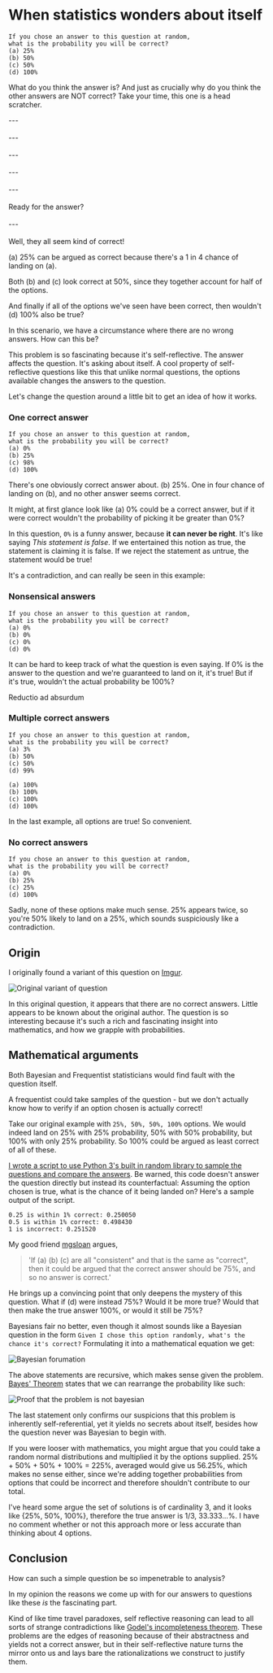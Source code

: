 #  When statistics wonders about itself

```
If you chose an answer to this question at random, 
what is the probability you will be correct?
(a) 25% 
(b) 50% 
(c) 50% 
(d) 100%
```

What do you think the answer is? And just as crucially why do you think the other answers are NOT correct? Take your time, this one is a head scratcher.

---\
\
---\
\
---\
\
---\
\
---\
\
Ready for the answer?\
\
---\
\
Well, they all seem kind of correct!

(a) 25% can be argued as correct because there's a 1 in 4 chance of landing on (a).

Both (b) and (c) look correct at 50%, since they together account for half of the options.

And finally if all of the options we've seen have been correct, then wouldn't (d) 100% also be true?

In this scenario, we have a circumstance where there are no wrong answers. How can this be?

This problem is so fascinating because it's self-reflective. The answer affects the question. It's asking about itself. A cool property of self-reflective questions like this that unlike normal questions, the options available changes the answers to the question. 

Let's change the question around a little bit to get an idea of how it works.

### One correct answer
```
If you chose an answer to this question at random, 
what is the probability you will be correct?
(a) 0%
(b) 25%
(c) 98%
(d) 100%
```
There's one obviously correct answer about. (b) 25%. One in four chance of landing on (b), and no other answer seems correct.

It might, at first glance look like (a) 0% could be a correct answer, but if it were correct wouldn't the probability of picking it be greater than 0%?

In this question, `0%` is a funny answer, because **it can never be right**. It's like saying *This statement is false*. If we entertained this notion as true, the statement is claiming it is false. If we reject the statement as untrue, the statement would be true!

It's a contradiction, and can really be seen in this example:

### Nonsensical answers
```
If you chose an answer to this question at random, 
what is the probability you will be correct?
(a) 0%
(b) 0%
(c) 0%
(d) 0%
```

It can be hard to keep track of what the question is even saying. If 0% is the answer to the question and we're guaranteed to land on it, it's true! But if it's true, wouldn't the actual probability be 100%?

Reductio ad absurdum

### Multiple correct answers

```
If you chose an answer to this question at random, 
what is the probability you will be correct?
(a) 3%
(b) 50%
(c) 50%
(d) 99%

(a) 100%
(b) 100%
(c) 100%
(d) 100%
```

In the last example, all options are true! So convenient.

### No correct answers
```
If you chose an answer to this question at random, 
what is the probability you will be correct?
(a) 0%
(b) 25%
(c) 25%
(d) 100%
```

Sadly, none of these options make much sense. 25% appears twice, so you're 50% likely to land on a 25%, which sounds suspiciously like a contradiction. 

## Origin

I originally found a variant of this question on [Imgur](https://imgur.com/XNYpBQ1). 

![Original variant of question](/public/images/XNYpBQ1.jpeg)

In this original question, it appears that there are no correct answers. Little appears to be known about the original author. The question is so interesting because it's such a rich and fascinating insight into mathematics, and how we grapple with probabilities.

## Mathematical arguments

Both Bayesian and Frequentist statisticians would find fault with the question itself. 

A frequentist could take samples of the question - but we don't actually know how to verify if an option chosen is actually correct!

Take our original example with `25%, 50%, 50%, 100%` options. We would indeed land on 25% with 25% probability, 50% with 50% probability, but 100% with only 25% probability. So 100% could be argued as least correct of all of these.

[I wrote a script to use Python 3's built in random library to sample the questions and compare the answers](https://github.com/siriusastrebe/selfreflective-statistics). Be warned, this code doesn't answer the question directly but instead its counterfactual: Assuming the option chosen is true, what is the chance of it being landed on? Here's a sample output of the script. 

```
0.25 is within 1% correct: 0.250050
0.5 is within 1% correct: 0.498430
1 is incorrect: 0.251520
```

My good friend [mgsloan](https://mgsloan.com) argues,

> 'If (a) (b) (c) are all "consistent" and that is the same as "correct", then it could be argued that the correct answer should be 75%, and so no answer is correct.'

He brings up a convincing point that only deepens the mystery of this question. What if (d) were instead 75%? Would it be more true? Would that then make the true answer 100%, or would it still be 75%?

Bayesians fair no better, even though it almost sounds like a Bayesian question in the form `Given I chose this option randomly, what's the chance it's correct?` Formulating it into a mathematical equation we get:

![Bayesian forumation](/blog/images/selfreferentialstatistics-1.png)


The above statements are recursive, which makes sense given the problem. [Bayes' Theorem](https://en.wikipedia.org/wiki/Bayes'_theorem) states that we can rearrange the probability like such:

![Proof that the problem is not bayesian](/blog/images/selfreferentialstatistics-2.png)

The last statement only confirms our suspicions that this problem is inherently self-referential, yet it yields no secrets about itself, besides how the question never was Bayesian to begin with. 

If you were looser with mathematics, you might argue that you could take a random normal distributions and multiplied it by the options supplied. 25% + 50% + 50% + 100% = 225%, averaged would give us 56.25%, which makes no sense either, since we're adding together probabilities from options that could be incorrect and therefore shouldn't contribute to our total.

I've heard some argue the set of solutions is of cardinality 3, and it looks like {25%, 50%, 100%}, therefore the true answer is 1/3, 33.333...%. I have no comment whether or not this approach more or less accurate than thinking about 4 options.

## Conclusion

How can such a simple question be so impenetrable to analysis?

In my opinion the reasons we come up with for our answers to questions like these *is* the fascinating part.

Kind of like time travel paradoxes, self reflective reasoning can lead to all sorts of strange contradictions like [Godel's incompleteness theorem](https://en.wikipedia.org/wiki/G%C3%B6del%27s_incompleteness_theorems). These problems are the edges of reasoning because of their abstractness and yields not a correct answer, but in their self-reflective nature turns the mirror onto us and lays bare the rationalizations we construct to justify them.
